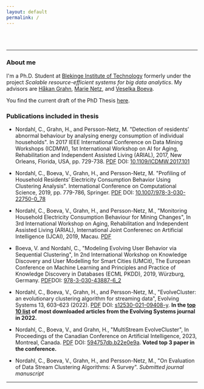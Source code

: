 ```yaml
---
layout: default
permalink: /
---
```

<!--- <h1>{{ site.title }}</h1> --->
<br><br>
<meta http-equiv='cache-control' content='no-cache'> 
<meta http-equiv='expires' content='0'> 
<meta http-equiv='pragma' content='no-cache'>

---

### About me

I'm a Ph.D. Student at [Blekinge Institute of Technology](https://www.bth.se) formerly under the project *Scalable resource-efficient systems for big data analytics*. My advisors are [Håkan Grahn](https://www.bth.se/eng/staff/hakan-grahn-hgr/), [Marie Netz](), and [Veselka Boeva](https://www.bth.se/staff/veselka-boeva-vbx/).


You find the current draft of the PhD Thesis [here](https://christiannordahl.github.io/files/phd_thesis_20231024.pdf).

### Publications included in thesis

* Nordahl, C., Grahn, H., and Persson-Netz, M. "Detection of residents’ abnormal behaviour by analysing energy consumption of individual households". In 2017 IEEE International Conference on Data Mining Workshops (ICDMW), 1st International Workshop on AI for Aging, Rehabilitation and Independent Assisted Living (ARIAL), 2017, New Orleans, Florida, USA, pp. 729-738. [PDF](https://www.diva-portal.org/smash/get/diva2:1172980/FULLTEXT01.pdf) DOI: [10.1109/ICDMW.2017.101](https://doi.org/10.1109/ICDMW.2017.101)

* Nordahl, C., Boeva, V., Grahn, H., and Persson-Netz, M. "Profiling of Household Residents’ Electricity Consumption Behavior Using Clustering Analysis". International Conference on Computational Science, 2019, pp. 779-786, Springer. [PDF](https://link.springer.com/content/pdf/10.1007/978-3-030-22750-0_78.pdf?pdf=inline%20link) DOI: [10.1007/978-3-030-22750-0_78](https://doi.org/10.1007/978-3-030-22750-0_78)

* Nordahl, C., Boeva, V., Grahn, H., and Persson-Netz, M., "Monitoring Household Electricity Consumption Behaviour for Mining Changes", In 3rd International Workshop on Aging, Rehabilitation and Independent Assisted Living (ARIAL), International Joint Conferenec on Artificial Intelligence (IJCAI), 2019, Macau. [PDF](http://www.diva-portal.org/smash/record.jsf?pid=diva2:1350711)

* Boeva, V. and Nordahl, C., "Modeling Evolving User Behavior via Sequential Clustering", In 2nd International Workshop on Knowledge Discovery and User Modelling for Smart Cities (UMCit), The European Conference on Machine Learning and Principles and Practice of Knowledge Discovery in Databases (ECML PKDD), 2019, Würzburg, Germany. [PDF](https://www.diva-portal.org/smash/get/diva2:1352327/FULLTEXT01.pdf)DOI: [978-3-030-43887-6_2](https://doi.org/10.1007/978-3-030-43887-6_2)

* Nordahl, C., Boeva, V., Grahn, H., and Persson-Netz, M., "EvolveCluster: an evolutionary clustering algorithm for streaming data", Evolving Systems 13, 603–623 (2022). [PDF](https://www.diva-portal.org/smash/get/diva2:1614644/FULLTEXT01.pdf) DOI: [s12530-021-09408-y](https://doi.org/10.1007/s12530-021-09408-y). **In the [top 10 list](https://www.springer.com/journal/12530/updates/25272070) of most downloaded articles from the Evolving Systems journal in 2022.**

* Nordahl, C., Boeva, V., and Grahn, H., "MultiStream EvolveCluster", In Proceedings of the Canadian Conference on Artificial Intelligence, 2023, Montreal, Canada. [PDF](https://caiac.pubpub.org/pub/7vy6zs49#n0983y60e5x) DOI: [594757db.b22e0e9a](https://doi.org/10.21428/594757db.b22e0e9a). **Voted top 3 paper in the conference.**

* Nordahl, C., Boeva, V., Grahn, H., and Persson-Netz, M., "On Evaluation of Data Stream Clustering Algorithms: A Survey". *Submitted journal manuscript*



---

<br>

